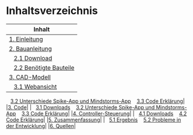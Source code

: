 # Inhaltsverzeichnis

|Inhalt|
|------|
|[1. Einleitung](01-Einleitung.md)|
|[2. Bauanleitung](02-Bauanleitung.md)| 
|&nbsp;&nbsp;&nbsp;[2.1 Download](02-Bauanleitung.md#Download)
&nbsp;&nbsp;&nbsp;[2.2 Benötigte Bauteile](02-Bauanleitung.md#Benötigte-Bauteile)|
|[3. CAD-Modell](03-CAD-Modell.md)|
|&nbsp;&nbsp;&nbsp;[3.1 Webansicht](03-CAD-Modell.md#Webansicht)
&nbsp;&nbsp;&nbsp;[3.2 Unterschiede Spike-App und Mindstorms-App](03-Code.md#Unterschiede-Spike-App-und-Mindstorms-App)
&nbsp;&nbsp;&nbsp;[3.3 Code Erklärung](03-Code.md#Code-Erklärung)|
|[3. Code](03-Code.md)|
|&nbsp;&nbsp;&nbsp;[3.1 Downloads](03-Code.md#Downloads)
&nbsp;&nbsp;&nbsp;[3.2 Unterschiede Spike-App und Mindstorms-App](03-Code.md#Unterschiede-Spike-App-und-Mindstorms-App)
&nbsp;&nbsp;&nbsp;[3.3 Code Erklärung](03-Code.md#Code-Erklärung)|
|[4. Controller-Steuerung](04-Controller_Steuerung.md)|
|&nbsp;&nbsp;&nbsp;[4.1 Downloads](04-Controller_Steuerung.md#Downloads-1)
&nbsp;&nbsp;&nbsp;[4.2 Code Erklärung](04-Controller_Steuerung.md#Code-Erklärung-1)|
|[5. Zusammenfassung](05-Zusammenfassung.md)|
|&nbsp;&nbsp;&nbsp;[5.1 Ergebnis](05-Zusammenfassung.md#Ergebnis)
&nbsp;&nbsp;&nbsp;[5.2 Probleme in der Entwicklung](05-Zusammenfassung.md#Probleme-in-der-Entwicklung)|
|[6. Quellen](06-Quellen.md)|

